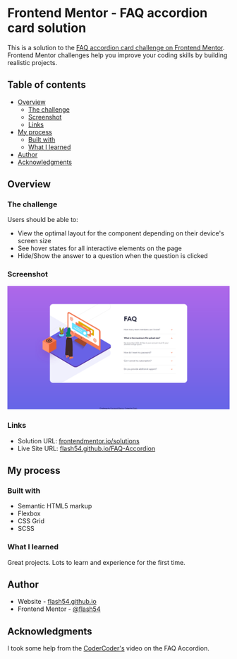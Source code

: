 # Frontend Mentor - FAQ accordion card solution

This is a solution to the [FAQ accordion card challenge on Frontend Mentor](https://www.frontendmentor.io/challenges/faq-accordion-card-XlyjD0Oam). Frontend Mentor challenges help you improve your coding skills by building realistic projects. 

## Table of contents

- [Overview](#overview)
  - [The challenge](#the-challenge)
  - [Screenshot](#screenshot)
  - [Links](#links)
- [My process](#my-process)
  - [Built with](#built-with)
  - [What I learned](#what-i-learned)
- [Author](#author)
- [Acknowledgments](#acknowledgments)

## Overview

### The challenge

Users should be able to:

- View the optimal layout for the component depending on their device's screen size
- See hover states for all interactive elements on the page
- Hide/Show the answer to a question when the question is clicked

### Screenshot

![Preview](SS/desktop.png)

### Links

- Solution URL: [frontendmentor.io/solutions](https://www.frontendmentor.io/solutions/faq-accordion-using-scss-and-js-0V5ANA3i9)
- Live Site URL: [flash54.github.io/FAQ-Accordion](https://flash54.github.io/FAQ-Accordion/)

## My process

### Built with

- Semantic HTML5 markup
- Flexbox
- CSS Grid
- SCSS

### What I learned

Great projects. Lots to learn and experience for the first time.

## Author

- Website - [flash54.github.io](https://flash54.github.io/ )
- Frontend Mentor - [@flash54](https://www.frontendmentor.io/profile/flash54)

## Acknowledgments

I took some help from the [CoderCoder's](https://www.youtube.com/c/TheCoderCoder) video on the FAQ Accordion.